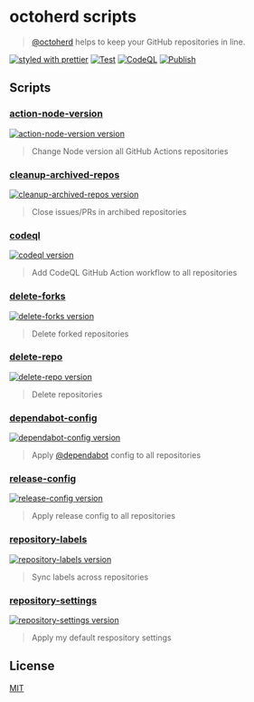 # octoherd scripts

> [@octoherd](https://github.com/octoherd/) helps to keep your GitHub repositories in line.

[![styled with prettier](https://img.shields.io/badge/styled_with-prettier-ff69b4.svg)](https://github.com/prettier/prettier) [![Test](https://github.com/stoe/octoherd-scripts/workflows/Test/badge.svg)](https://github.com/stoe/octoherd-scripts/actions/workflows/test.yml) [![CodeQL](https://github.com/stoe/octoherd-scripts/actions/workflows/codeql.yml/badge.svg)](https://github.com/stoe/octoherd-scripts/actions/workflows/codeql.yml) [![Publish](https://github.com/stoe/octoherd-scripts/actions/workflows/publish.yml/badge.svg)](https://github.com/stoe/octoherd-scripts/actions/workflows/publish.yml)

## Scripts

### [action-node-version](scripts/action-node-version)

[![action-node-version version](https://img.shields.io/github/package-json/v/stoe/octoherd-scripts?filename=scripts%2Faction-node-version%2Fpackage.json)](https://github.com/stoe/octoherd-scripts/pkgs/npm/octoherd-script-action-node-version)

> Change Node version all GitHub Actions repositories

### [cleanup-archived-repos](scripts/cleanup-archived-repos)

[![cleanup-archived-repos version](https://img.shields.io/github/package-json/v/stoe/octoherd-scripts?filename=scripts%2Fcleanup-archived-repos%2Fpackage.json)](https://github.com/stoe/octoherd-scripts/pkgs/npm/octoherd-script-cleanup-archived-repos)

> Close issues/PRs in archibed repositories

### [codeql](scripts/codeql)

[![codeql version](https://img.shields.io/github/package-json/v/stoe/octoherd-scripts?filename=scripts%2Fcodeql%2Fpackage.json)](https://github.com/stoe/octoherd-scripts/pkgs/npm/octoherd-script-codeql)

> Add CodeQL GitHub Action workflow to all repositories

### [delete-forks](scripts/delete-forks)

[![delete-forks version](https://img.shields.io/github/package-json/v/stoe/octoherd-scripts?filename=scripts%2Fdelete-forks%2Fpackage.json)](https://github.com/stoe/octoherd-scripts/pkgs/npm/octoherd-script-delete-forks)

> Delete forked repositories

### [delete-repo](scripts/delete-repo)

[![delete-repo version](https://img.shields.io/github/package-json/v/stoe/octoherd-scripts?filename=scripts%2Fdelete-repo%2Fpackage.json)](https://github.com/stoe/octoherd-scripts/pkgs/npm/octoherd-script-delete-repo)

> Delete repositories

### [dependabot-config](scripts/dependabot-config)

[![dependabot-config version](https://img.shields.io/github/package-json/v/stoe/octoherd-scripts?filename=scripts%2Fdependabot-config%2Fpackage.json)](https://github.com/stoe/octoherd-scripts/pkgs/npm/octoherd-script-dependabot-config)

> Apply [@dependabot](https://github.com/dependabot) config to all repositories

### [release-config](scripts/release-config)

[![release-config version](https://img.shields.io/github/package-json/v/stoe/octoherd-scripts?filename=scripts%2Frelease-config%2Fpackage.json)](https://github.com/stoe/octoherd-scripts/pkgs/npm/octoherd-script-release-config)

> Apply release config to all repositories

### [repository-labels](scripts/repository-labels)

[![repository-labels version](https://img.shields.io/github/package-json/v/stoe/octoherd-scripts?filename=scripts%2Frepository-labels%2Fpackage.json)](https://github.com/stoe/octoherd-scripts/pkgs/npm/octoherd-script-repository-labels)

> Sync labels across repositories

### [repository-settings](scripts/repository-settings)

[![repository-settings version](https://img.shields.io/github/package-json/v/stoe/octoherd-scripts?filename=scripts%2Frepository-settings%2Fpackage.json)](https://github.com/stoe/octoherd-scripts/pkgs/npm/octoherd-script-repository-settings)

> Apply my default respository settings

## License

[MIT](license)
